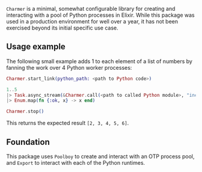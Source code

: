 `Charmer` is a minimal, somewhat configurable library for creating and 
interacting with a pool of Python processes in Elixir. While this package was used
in a production environment for well over a year, it has not been exercised
beyond its initial specific use case.

## Usage example

The following small example adds 1 to each element of a list of numbers by
fanning the work over 4 Python worker processes:

```elixir
Charmer.start_link(python_path: <path to Python code>)

1..5
|> Task.async_stream(&Charmer.call(<path to called Python module>, "inc", [&1]))
|> Enum.map(fn {:ok, x} -> x end)

Charmer.stop()
```

This returns the expected result `[2, 3, 4, 5, 6]`.

## Foundation

This package uses `Poolboy` to create and interact with an OTP process pool, and
`Export` to interact with each of the Python runtimes.
